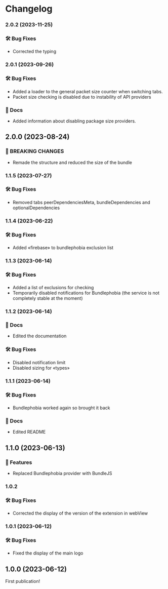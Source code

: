# Changelog

### 2.0.2 (2023-11-25)

### 🛠️ Bug Fixes

- Corrected the typing

### 2.0.1 (2023-09-26)

### 🛠️ Bug Fixes

- Added a loader to the general packet size counter when switching tabs.
- Packet size checking is disabled due to instability of API providers

### 📝 Docs

- Added information about disabling package size providers.

## 2.0.0 (2023-08-24)

### 🎉 BREAKING CHANGES

- Remade the structure and reduced the size of the bundle

### 1.1.5 (2023-07-27)

### 🛠️ Bug Fixes

- Removed tabs peerDependenciesMeta, bundleDependencies and optionalDependencies

### 1.1.4 (2023-06-22)

### 🛠️ Bug Fixes

- Added «firebase» to bundlephobia exclusion list

### 1.1.3 (2023-06-14)

### 🛠️ Bug Fixes

- Added a list of exclusions for checking
- Temporarily disabled notifications for Bundlephobia (the service is not completely stable at the moment)

### 1.1.2 (2023-06-14)

### 📝 Docs

- Edited the documentation

### 🛠️ Bug Fixes

- Disabled notification limit
- Disabled sizing for «types»

### 1.1.1 (2023-06-14)

### 🛠️ Bug Fixes

- Bundlephobia worked again so brought it back

### 📝 Docs

- Edited README

## 1.1.0 (2023-06-13)

### 🎉 Features

- Replaced Bundlephobia provider with BundleJS

### 1.0.2

### 🛠️ Bug Fixes

- Corrected the display of the version of the extension in webView

### 1.0.1 (2023-06-12)

### 🛠️ Bug Fixes

- Fixed the display of the main logo

## 1.0.0 (2023-06-12)

First publication!

